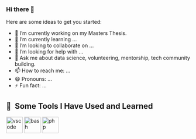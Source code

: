 ### Hi there 👋




Here are some ideas to get you started:

- 🔭 I’m currently working on my Masters Thesis.
- 🌱 I’m currently learning ...
- 👯 I’m looking to collaborate on ...
- 🤔 I’m looking for help with ...
- 💬 Ask me about data science, volunteering, mentorship, tech community building.
- 📫 How to reach me: ...
- 😄 Pronouns: ...
- ⚡ Fun fact: ...

<h2> 🚀 &nbsp;Some Tools I Have Used and Learned</h2>
<p align="left">
<img src="https://cdn.jsdelivr.net/gh/devicons/devicon/icons/vscode/vscode-original.svg" alt="vscode" width="45" height="45"/>
<img src="https://cdn.jsdelivr.net/gh/devicons/devicon/icons/bash/bash-original.svg" alt="bash" width="45" height="45"/>
<img src="https://cdn.jsdelivr.net/gh/devicons/devicon/icons/php/php-original.svg" alt="php" width="45" height="45"/>
</p>

<!--
**7ashiorkor7/7ashiorkor7** is a ✨ _special_ ✨ repository because its `README.md` (this file) appears on your GitHub profile.
-->
